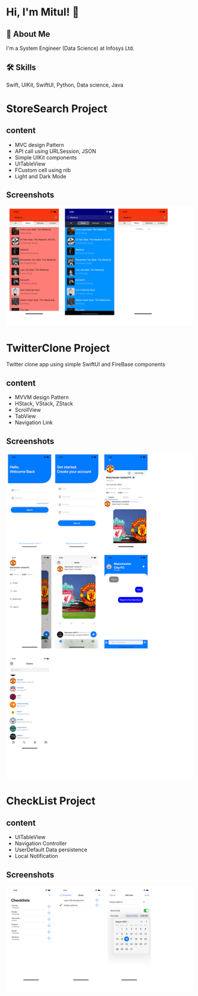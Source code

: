 
# Hi, I'm Mitul! 👋


## 🚀 About Me
I'm a System Engineer (Data Science) at Infosys Ltd.


## 🛠 Skills
Swift, UIKit, SwiftUI, Python, Data science, Java


# StoreSearch Project

## content

- MVC design Pattern
- API call using URLSession, JSON
- Simple UIKit components
- UITableView
- FCustom cell using nib
- Light and Dark Mode


## Screenshots

![App Screenshot](https://github.com/Mitulsidh/StoreSearchProject/blob/main/images/Simulator%20Screen%20Shot%20-%20iPhone%2013%20-%202022-08-16%20at%2016.07.48%202.png)


# TwitterClone Project

Twitter clone app using simple SwiftUI  and FireBase components

## content


- MVVM design Pattern
- HStack, VStack, ZStack
- ScrollView
- TabView
- Navigation Link
## Screenshots

![App Screenshot](https://github.com/Mitulsidh/TwitterClone/blob/main/images/Simulator%20Screen%20Shot%20-%20iPhone%2013%20-%202022-08-16%20at%2020.00.23%202.png)

# CheckList Project

## content


- UITableView
- Navigation Controller
- UserDefault Data persistence
- Local Notification
## Screenshots

![App Screenshot](https://github.com/Mitulsidh/ChecklistProject/blob/main/images/Simulator%20Screen%20Shot%20-%20iPhone%2013%20-%202022-08-16%20at%2015.09.51%202.png)
